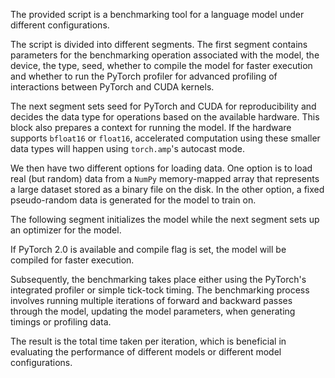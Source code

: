 The provided script is a benchmarking tool for a language model under different configurations. 

The script is divided into different segments. The first segment contains parameters for the benchmarking operation associated with the model, the device, the type, seed, whether to compile the model for faster execution and whether to run the PyTorch profiler for advanced profiling of interactions between PyTorch and CUDA kernels.

The next segment sets seed for PyTorch and CUDA for reproducibility and decides the data type for operations based on the available hardware. This block also prepares a context for running the model. If the hardware supports `bfloat16` or `float16`, accelerated computation using these smaller data types will happen using `torch.amp`'s autocast mode.

We then have two different options for loading data. One option is to load real (but random) data from a `NumPy` memory-mapped array that represents a large dataset stored as a binary file on the disk. In the other option, a fixed pseudo-random data is generated for the model to train on.

The following segment initializes the model while the next segment sets up an optimizer for the model. 

If PyTorch 2.0 is available and compile flag is set, the model will be compiled for faster execution.

Subsequently, the benchmarking takes place either using the PyTorch's integrated profiler or simple tick-tock timing. The benchmarking process involves running multiple iterations of forward and backward passes through the model, updating the model parameters, when generating timings or profiling data. 

The result is the total time taken per iteration, which is beneficial in evaluating the performance of different models or different model configurations.
